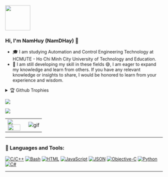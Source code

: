 <br><img src="./All%20png/gg.gif" width="80px" height="80px"> </br> 
### Hi, I'm NamHuy (NamDHay) 👋
- 🎓 I am studying Automation and Control Engineering Technology at HCMUTE - Ho Chi Minh City University of Technology and Education. 
- 🔭 I am still developing my skill in these fields 😅, I am eager to expand my knowledge and learn from others. If you have any relevant knowledge or insights to share, I would be honored to learn from your experience and wisdom.

<details><summary>🏆 Github Trophies</summary>
  <img src="https://github-profile-trophy.vercel.app/?username=NamDHay&theme=onedark&rank=SECRET,SSS,SS,S,AAA,AA,A,B,C&row=1" alt="trophies"> 
</details>


<p>
<img src="https://github-profile-summary-cards.vercel.app/api/cards/profile-details?username=NamDHay&theme=dracula&hide_border=true"/>
</p>

<table>
<tr>
  <td width="48%">
    <img src="https://github-readme-stats.vercel.app/api?&count_private=true&include_all_commits=true&username=NamDHay&custom_title=GitHub+Stats&show_icons=true&theme=radical" />
    <img src="https://github-readme-stats.vercel.app/api/top-langs/?username=NamDHay&layout=compact&theme=radical" width="100%" />
    </td>
    <img src="https://komarev.com/ghpvc/?username=Human-Gem&color=green&style=plastic" />

  </td>

  <td width="52%"><img alt="gif" align="right" src="./All%20png/coder.gif"/></td>

</tr>
<table>





  
---
### 🧰  Languages and Tools:
[![C/C++](https://img.shields.io/badge/C/C++-174480?style=for-the-badge&logo=C/C++&logoColor=red)](#)
[![Bash](https://img.shields.io/badge/Bash-4EAA25?logo=gnubash&logoColor=fff)](#)
[![HTML](https://img.shields.io/badge/HTML-%23E34F26.svg?logo=html5&logoColor=white)](#)
[![JavaScript](https://img.shields.io/badge/JavaScript-F7DF1E?logo=javascript&logoColor=000)](#)
[![JSON](https://img.shields.io/badge/JSON-000?logo=json&logoColor=fff)](#)
[![Objective-C](https://img.shields.io/badge/OBJECTIVE--C-%233A95E3.svg?&logo=apple&logoColor=white)](#)
[![Python](https://img.shields.io/badge/Python-3776AB?logo=python&logoColor=fff)](#)
[![C#](https://custom-icon-badges.demolab.com/badge/C%23-%23239120.svg?logo=cshrp&logoColor=white)](#)
<br />

---
